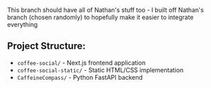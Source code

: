This branch should have all of Nathan's stuff too - I built off Nathan's branch (chosen randomly) to hopefully make it easier to integrate everything

## Project Structure:
- `coffee-social/` - Next.js frontend application
- `coffee-social-static/` - Static HTML/CSS implementation
- `CaffeineCompass/` - Python FastAPI backend
